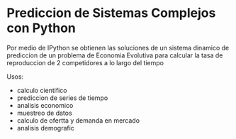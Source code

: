 Prediccion de Sistemas Complejos con Python
=========================================

Por medio de IPython se obtienen las soluciones de un sistema dinamico de prediccion de un problema de Economia Evolutiva para calcular la tasa de reproduccion de 2 competidores a lo largo del tiempo

Usos:
+ calculo cientifico
+ prediccion de series de tiempo
+ analisis economico
+ muestreo de datos
+ calculo de ofertta y demanda en mercado
+ analisis demografic 